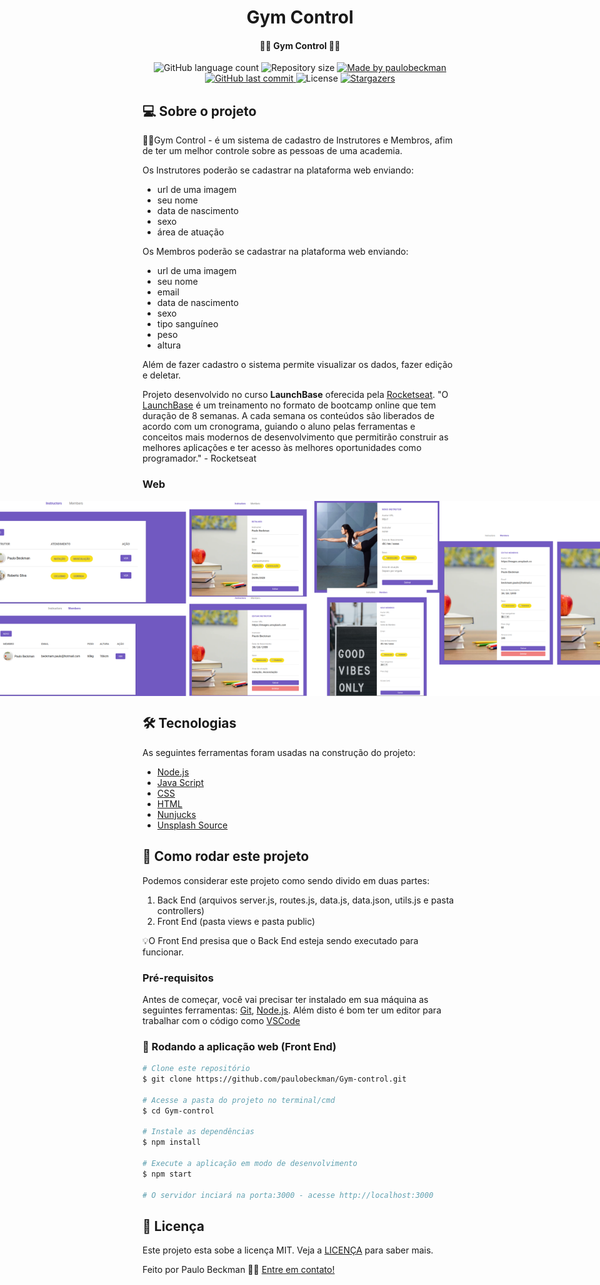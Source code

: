 <h1 align="center">
    Gym Control
</h1>

<h4 align="center"> 
	🏋‍♂ Gym Control 🏋‍♀
</h4>

<p align="center">
  <img alt="GitHub language count" src="https://img.shields.io/github/languages/count/paulobeckman/Gym-control?color=%2304D361">

  <img alt="Repository size" src="https://img.shields.io/github/repo-size/paulobeckman/Gym-control">

  	
  <a href="https://www.linkedin.com/in/paulobeckman/">
    <img alt="Made by paulobeckman" src="https://img.shields.io/badge/made%20by-paulobeckman-%2304D361">
  </a>
	
  
  <a href="https://github.com/paulobeckman/rocketseat-courses/commits/master">
    <img alt="GitHub last commit" src="https://img.shields.io/github/last-commit/paulobeckman/Gym-control">
  </a>

  <img alt="License" src="https://img.shields.io/badge/license-MIT-brightgreen">
   <a href="https://github.com/paulobeckman/Gym-control/stargazers">
    <img alt="Stargazers" src="https://img.shields.io/github/stars/paulobeckman/Gym-control?style=social">
  </a>
</p>


## 💻 Sobre o projeto

🏋‍♂Gym Control - é um sistema de cadastro de Instrutores e Membros, afim de ter um melhor controle sobre as pessoas de uma academia.

Os Instrutores poderão se cadastrar na plataforma web enviando:
- url de uma imagem 
- seu nome
- data de nascimento
- sexo
- área de atuação

Os Membros poderão se cadastrar na plataforma web enviando:
- url de uma imagem 
- seu nome
- email
- data de nascimento
- sexo
- tipo sanguíneo
- peso
- altura

Além de fazer cadastro o sistema permite visualizar os dados, fazer edição e deletar. 


Projeto desenvolvido no curso **LaunchBase** oferecida pela [Rocketseat](rs).
"O [LaunchBase](lb) é um treinamento no formato de bootcamp online que tem duração de 8 semanas. A cada semana os conteúdos são liberados de acordo com um cronograma, guiando o aluno pelas ferramentas e conceitos mais modernos de desenvolvimento que permitirão construir as melhores aplicações e ter acesso às melhores oportunidades como programador." - Rocketseat


### Web

<p align="center" style="display: flex; align-items: flex-start; justify-content: center;">
	
 <img alt="Gym-control" title="#Gym-control" src="./github-assets/projeto4.gif" width="800px">

  <img alt="Gym-control" title="#Gym-control" src="./github-assets/paginas1.png" width="400px">

  <img alt="Gym-control" title="#Gym-control" src="./github-assets/paginas2.png" width="400px">
  
  <img alt="Gym-control" title="#Gym-control" src="./github-assets/paginas3.png" width="400px">
  
</p>

## 🛠 Tecnologias

As seguintes ferramentas foram usadas na construção do projeto:

- [Node.js][nodejs]
- [Java Script][js]
- [CSS][CSS]
- [HTML][HTML]
- [Nunjucks][Nunjucks]
- [Unsplash Source][API]


## 🚀 Como rodar este projeto
 
Podemos considerar este projeto como sendo divido em duas partes:
1. Back End (arquivos server.js, routes.js, data.js, data.json, utils.js e pasta controllers) 
2. Front End (pasta views e pasta public)

💡O Front End presisa que o Back End esteja sendo executado para funcionar.

### Pré-requisitos

Antes de começar, você vai precisar ter instalado em sua máquina as seguintes ferramentas:
[Git](https://git-scm.com), [Node.js][nodejs]. 
Além disto é bom ter um editor para trabalhar com o código como [VSCode][vscode]

### 🧭 Rodando a aplicação web (Front End)

```bash
# Clone este repositório
$ git clone https://github.com/paulobeckman/Gym-control.git

# Acesse a pasta do projeto no terminal/cmd
$ cd Gym-control

# Instale as dependências
$ npm install

# Execute a aplicação em modo de desenvolvimento
$ npm start

# O servidor inciará na porta:3000 - acesse http://localhost:3000
```


## 📝 Licença

Este projeto esta sobe a licença MIT. Veja a [LICENÇA](license) para saber mais.

Feito por Paulo Beckman 👋🏽 [Entre em contato!](https://www.linkedin.com/in/paulobeckman/)

[nodejs]: https://nodejs.org/
[vscode]: https://code.visualstudio.com/
[vceditconfig]: https://marketplace.visualstudio.com/items?itemName=EditorConfig.EditorConfig
[license]: https://opensource.org/licenses/MIT
[rs]: https://rocketseat.com.br
[lb]: https://pages.rocketseat.com.br/launchbase/inscricao/5
[js]: https://developer.mozilla.org/pt-BR/docs/Aprender/JavaScript
[CSS]: https://developer.mozilla.org/pt-BR/docs/Web/CSS
[HTML]: https://developer.mozilla.org/pt-BR/docs/Web/HTML
[v1]: https://github.com/paulobeckman/web-information-and-videos
[Nunjucks]: https://www.npmjs.com/package/nunjucks
[API]: https://source.unsplash.com/
